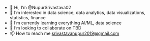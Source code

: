 - 👋 Hi, I’m @NupurSrivastava02
- 👀 I’m interested in data science, data analytics, data visualizations, statistics, finance
- 🌱 I’m currently learning everything AI/ML, data science
- 💞️ I’m looking to collaborate on TBD
- 📫 How to reach me srivastavanupur2019@gmail.com

<!---
NupurSrivastava02/NupurSrivastava02 is a ✨ special ✨ repository because its `README.md` (this file) appears on your GitHub profile.
You can click the Preview link to take a look at your changes.
--->
